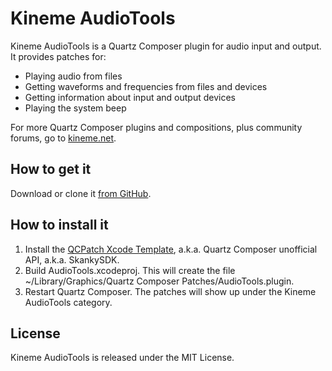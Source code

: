 # Kineme AudioTools

Kineme AudioTools is a Quartz Composer plugin for audio input and output. It provides patches for: 

   - Playing audio from files
   - Getting waveforms and frequencies from files and devices
   - Getting information about input and output devices
   - Playing the system beep

For more Quartz Composer plugins and compositions, plus community forums, go to [kineme.net](http://kineme.net). 

## How to get it

Download or clone it [from GitHub](https://github.com/kineme/AudioTools). 

## How to install it

   1. Install the [QCPatch Xcode Template](https://github.com/kineme/QCPatchXcodeTemplate), a.k.a. Quartz Composer unofficial API, a.k.a. SkankySDK. 
   2. Build AudioTools.xcodeproj. This will create the file ~/Library/Graphics/Quartz Composer Patches/AudioTools.plugin. 
   3. Restart Quartz Composer. The patches will show up under the Kineme AudioTools category. 

## License

Kineme AudioTools is released under the MIT License. 

